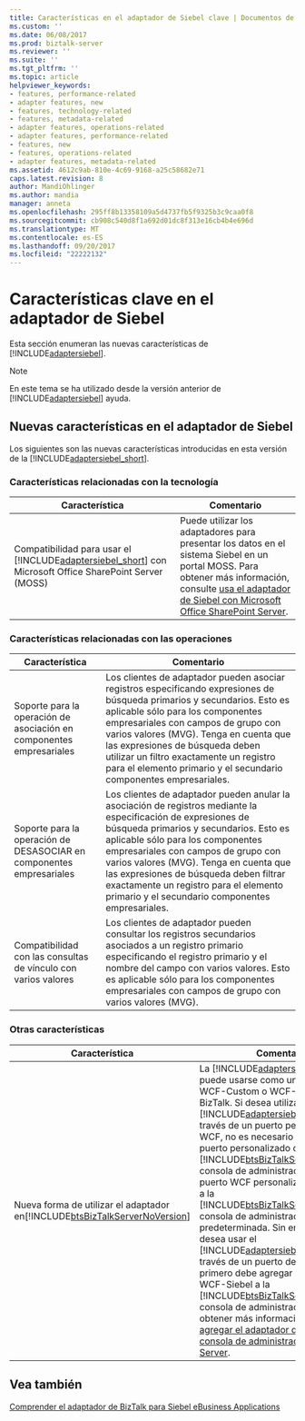 ```yaml
---
title: Características en el adaptador de Siebel clave | Documentos de Microsoft
ms.custom: ''
ms.date: 06/08/2017
ms.prod: biztalk-server
ms.reviewer: ''
ms.suite: ''
ms.tgt_pltfrm: ''
ms.topic: article
helpviewer_keywords:
- features, performance-related
- adapter features, new
- features, technology-related
- features, metadata-related
- adapter features, operations-related
- adapter features, performance-related
- features, new
- features, operations-related
- adapter features, metadata-related
ms.assetid: 4612c9ab-810e-4c69-9168-a25c58682e71
caps.latest.revision: 8
author: MandiOhlinger
ms.author: mandia
manager: anneta
ms.openlocfilehash: 295ff8b13358109a5d4737fb5f9325b3c9caa0f8
ms.sourcegitcommit: cb908c540d8f1a692d01dc8f313e16cb4b4e696d
ms.translationtype: MT
ms.contentlocale: es-ES
ms.lasthandoff: 09/20/2017
ms.locfileid: "22222132"
---
```

# <a name="key-features-in-the-siebel-adapter"></a>Características clave en el adaptador de Siebel
Esta sección enumeran las nuevas características de [!INCLUDE[adaptersiebel](../../includes/adaptersiebel-md.md)].  
  
> [!NOTE]
>  En este tema se ha utilizado desde la versión anterior de [!INCLUDE[adaptersiebel](../../includes/adaptersiebel-md.md)] ayuda.  
  
## <a name="new-features-in-the-siebel-adapter"></a>Nuevas características en el adaptador de Siebel  
 Los siguientes son las nuevas características introducidas en esta versión de la [!INCLUDE[adaptersiebel_short](../../includes/adaptersiebel-short-md.md)].  
  
### <a name="technology-related-features"></a>Características relacionadas con la tecnología  
  
|Característica|Comentario|  
|-------------|-------------|  
|Compatibilidad para usar el [!INCLUDE[adaptersiebel_short](../../includes/adaptersiebel-short-md.md)] con Microsoft Office SharePoint Server (MOSS)|Puede utilizar los adaptadores para presentar los datos en el sistema Siebel en un portal MOSS. Para obtener más información, consulte [usa el adaptador de Siebel con Microsoft Office SharePoint Server](https://msdn.microsoft.com/library/dd788017.aspx).|  
  
### <a name="operations-related-features"></a>Características relacionadas con las operaciones  
  
|Característica|Comentario|  
|-------------|-------------|  
|Soporte para la operación de asociación en componentes empresariales|Los clientes de adaptador pueden asociar registros especificando expresiones de búsqueda primarios y secundarios. Esto es aplicable sólo para los componentes empresariales con campos de grupo con varios valores (MVG). Tenga en cuenta que las expresiones de búsqueda deben utilizar un filtro exactamente un registro para el elemento primario y el secundario componentes empresariales.|  
|Soporte para la operación de DESASOCIAR en componentes empresariales|Los clientes de adaptador pueden anular la asociación de registros mediante la especificación de expresiones de búsqueda primarios y secundarios. Esto es aplicable sólo para los componentes empresariales con campos de grupo con varios valores (MVG). Tenga en cuenta que las expresiones de búsqueda deben filtrar exactamente un registro para el elemento primario y el secundario componentes empresariales.|  
|Compatibilidad con las consultas de vínculo con varios valores|Los clientes de adaptador pueden consultar los registros secundarios asociados a un registro primario especificando el registro primario y el nombre del campo con varios valores. Esto es aplicable sólo para los componentes empresariales con campos de grupo con varios valores (MVG).|  
  
### <a name="other-features"></a>Otras características  
  
|Característica|Comentario|  
|-------------|-------------|  
|Nueva forma de utilizar el adaptador en[!INCLUDE[btsBizTalkServerNoVersion](../../includes/btsbiztalkservernoversion-md.md)]|La [!INCLUDE[adaptersiebel_short](../../includes/adaptersiebel-short-md.md)] puede usarse como un puerto de WCF-Custom o WCF-Siebel en BizTalk. Si desea utilizar el [!INCLUDE[adaptersiebel_short](../../includes/adaptersiebel-short-md.md)] a través de un puerto personalizado de WCF, no es necesario agregar el puerto personalizado de WCF para la [!INCLUDE[btsBizTalkServerNoVersion](../../includes/btsbiztalkservernoversion-md.md)] consola de administración porque el puerto WCF personalizado se agrega a la [!INCLUDE[btsBizTalkServerNoVersion](../../includes/btsbiztalkservernoversion-md.md)] consola de administración de forma predeterminada. Sin embargo, si desea usar el [!INCLUDE[adaptersiebel_short](../../includes/adaptersiebel-short-md.md)] a través de un puerto de WCF-Siebel, primero debe agregar el adaptador de WCF-Siebel a la [!INCLUDE[btsBizTalkServerNoVersion](../../includes/btsbiztalkservernoversion-md.md)] consola de administración. Para obtener más información, consulte [agregar el adaptador de Siebel a la consola de administración de BizTalk Server](../../adapters-and-accelerators/adapter-siebel/add-the-siebel-adapter-to-biztalk-server-administration-console.md).|  
  
## <a name="see-also"></a>Vea también  
 [Comprender el adaptador de BizTalk para Siebel eBusiness Applications](../../adapters-and-accelerators/adapter-siebel/understand-biztalk-adapter-for-siebel-ebusiness-applications.md)